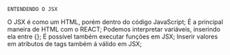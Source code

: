     ENTENDENDO O JSX
O JSX é como um HTML, porém dentro do código JavaScript;
É a principal maneira de HTML com o REACT;
Podemos interpretar variáveis, inserindo ela entre {};
É possível também executar funções em JSX;
Inserir valores em atributos de tags também á válido em JSX;